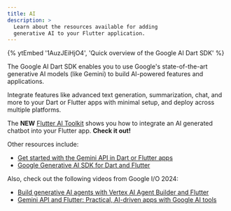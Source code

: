 ```yaml
---
title: AI
description: >
  Learn about the resources available for adding
  generative AI to your Flutter application.
---
```


{% ytEmbed '1AuzJEiHjO4', 'Quick overview of the Google AI Dart SDK' %}

The Google AI Dart SDK enables you to use Google's
state-of-the-art generative AI models (like Gemini)
to build AI-powered features and applications.

Integrate features like advanced text generation,
summarization, chat, and more to your Dart or Flutter
apps with minimal setup, and deploy across multiple platforms.

The **NEW** [Flutter AI Toolkit][] shows you how to integrate
an AI generated chatbot into your Flutter app.
**Check it out!**

[Flutter AI Toolkit]: /ai-toolkit

Other resources include:

* [Get started with the Gemini API in Dart or Flutter apps][tutorial]
* [Google Generative AI SDK for Dart and Flutter][pkg]

[pkg]: {{site.pub-pkg}}/google_generative_ai
[tutorial]: https://ai.google.dev/gemini-api/docs/get-started/dart

Also, check out the following videos from Google I/O 2024:

* [Build generative AI agents with Vertex AI Agent Builder and Flutter][vertex-video]
* [Gemini API and Flutter: Practical, AI-driven apps with Google AI tools][gemini-video]


[gemini-video]: {{site.youtube-site}}/watch?v=B1RKFL6ASts
[vertex-video]: {{site.youtube-site}}/watch?v=V8P_S9OLI_I
